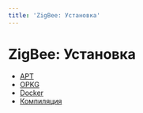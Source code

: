 ```yaml
---
title: 'ZigBee: Установка'
---
```


# ZigBee: Установка

- [APT](/zigbee/installation/apt/)
- [OPKG](/zigbee/installation/opkg/)
- [Docker](/zigbee/installation/docker/)
- [Компиляция](/zigbee/installation/build/)
